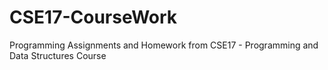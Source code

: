 # CSE17-CourseWork
Programming Assignments and Homework from CSE17 - Programming and Data Structures Course

